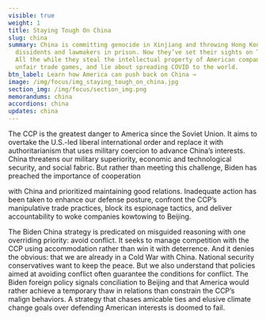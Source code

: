 ```yaml
---
visible: true
weight: 1
title: Staying Tough On China
slug: china
summary: China is committing genocide in Xinjiang and throwing Hong Kong
  dissidents and lawmakers in prison. Now they’ve set their sights on Taiwan.
  All the while they steal the intellectual property of American companies, play
  unfair trade games, and lie about spreading COVID to the world.
btn_label: Learn how America can push back on China →
image: /img/focus/img_staying_tough_on_china.jpg
section_img: /img/focus/section_img.png
memorandums: china
accordions: china
updates: china
---
```

The CCP is the greatest danger to America since the Soviet Union. It aims to overtake the U.S.-led liberal international order and replace it with authoritarianism that uses military coercion to advance China’s interests. China threatens our military superiority, economic and technological security, and social fabric. But rather than meeting this challenge, Biden has preached the importance of cooperation

with China and prioritized maintaining good relations. Inadequate action has been taken to enhance our defense posture, confront the CCP’s manipulative trade practices, block its espionage tactics, and deliver accountability to woke companies kowtowing to Beijing.

The Biden China strategy is predicated on misguided reasoning with one overriding priority: avoid conflict. It seeks to manage competition with the CCP using accommodation rather than win it with deterrence. And it denies the obvious: that we are already in a Cold War with China. National security conservatives want to keep the peace. But we also understand that policies aimed at avoiding conflict often guarantee the conditions for conflict. The Biden foreign policy signals conciliation to Beijing and that America would rather achieve a temporary thaw in relations than constrain the CCP’s malign behaviors. A strategy that chases amicable ties and elusive climate change goals over defending American interests is doomed to fail.